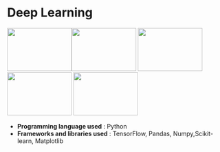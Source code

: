 # **Deep Learning**

<img src="https://www.python.org/static/img/python-logo@2x.png" height="100" width="150"/><img src="https://www.gstatic.com/devrel-devsite/prod/v8332a5cec2b627575422eb634078b4a9892f3eac6f9006e54b6e9bbf0bfda91f/tensorflow/images/lockup.svg" height="100" width="150"/> <img src="https://matplotlib.org/_static/logo_light.svg" height="100" width="150"/> <img src="https://scikit-learn.org/stable/_static/scikit-learn-logo-small.png" height="100" width="150"/> <img src ="https://numpy.org/images/logo.svg" width="150" height="100"/>

- **Programming language used** : Python
- **Frameworks and libraries used** : TensorFlow, Pandas, Numpy,Scikit-learn, Matplotlib

